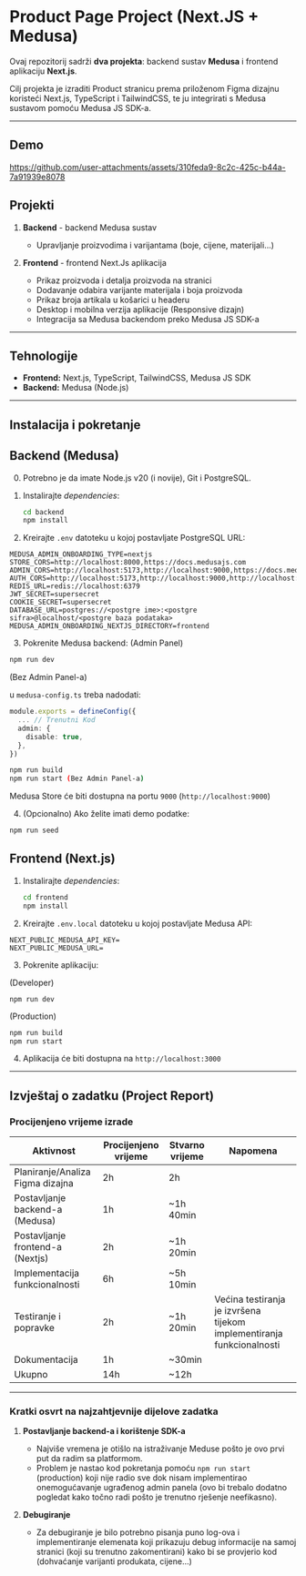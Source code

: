 # Product Page Project (Next.JS + Medusa)

Ovaj repozitorij sadrži **dva projekta**: backend sustav **Medusa** i frontend aplikaciju **Next.js**.

Cilj projekta je izraditi Product stranicu prema priloženom Figma dizajnu koristeći Next.js, TypeScript i TailwindCSS, te ju integrirati s Medusa sustavom pomoću Medusa JS SDK-a.

---

## Demo

https://github.com/user-attachments/assets/310feda9-8c2c-425c-b44a-7a91939e8078

## Projekti

1. **Backend** - backend Medusa sustav

   - Upravljanje proizvodima i varijantama (boje, cijene, materijali...)

2. **Frontend** - frontend Next.Js aplikacija
   - Prikaz proizvoda i detalja proizvoda na stranici
   - Dodavanje odabira varijante materijala i boja proizvoda
   - Prikaz broja artikala u košarici u headeru
   - Desktop i mobilna verzija aplikacije (Responsive dizajn)
   - Integracija sa Medusa backendom preko Medusa JS SDK-a

---

## Tehnologije

- **Frontend:** Next.js, TypeScript, TailwindCSS, Medusa JS SDK
- **Backend:** Medusa (Node.js)

---

## Instalacija i pokretanje

## Backend (Medusa)

0. Potrebno je da imate Node.js v20 (i novije), Git i PostgreSQL.

1. Instalirajte _dependencies_:
   ```bash
   cd backend
   npm install
   ```
2. Kreirajte `.env` datoteku u kojoj postavljate PostgreSQL URL:

```
MEDUSA_ADMIN_ONBOARDING_TYPE=nextjs
STORE_CORS=http://localhost:8000,https://docs.medusajs.com
ADMIN_CORS=http://localhost:5173,http://localhost:9000,https://docs.medusajs.com
AUTH_CORS=http://localhost:5173,http://localhost:9000,http://localhost:8000,https://docs.medusajs.com
REDIS_URL=redis://localhost:6379
JWT_SECRET=supersecret
COOKIE_SECRET=supersecret
DATABASE_URL=postgres://<postgre ime>:<postgre sifra>@localhost/<postgre baza podataka>
MEDUSA_ADMIN_ONBOARDING_NEXTJS_DIRECTORY=frontend
```

3. Pokrenite Medusa backend:
   (Admin Panel)

```bash
npm run dev
```

(Bez Admin Panel-a)

u `medusa-config.ts` treba nadodati:

```typescript
module.exports = defineConfig({
  ... // Trenutni Kod
  admin: {
    disable: true,
  },
})
```

```bash
npm run build
npm run start (Bez Admin Panel-a)
```

Medusa Store će biti dostupna na portu `9000` (`http://localhost:9000`)

4. (Opcionalno) Ako želite imati demo podatke:
```bash
npm run seed
```

## Frontend (Next.js)

1. Instalirajte _dependencies_:
   ```bash
   cd frontend
   npm install
   ```

2. Kreirajte `.env.local` datoteku u kojoj postavljate Medusa API:
```
NEXT_PUBLIC_MEDUSA_API_KEY=
NEXT_PUBLIC_MEDUSA_URL=
```


3. Pokrenite aplikaciju:

(Developer)

`npm run dev`

(Production)

```bash
npm run build
npm run start
```

4. Aplikacija će biti dostupna na `http://localhost:3000`

---

## Izvještaj o zadatku (Project Report)

### Procijenjeno vrijeme izrade

| Aktivnost                        | Procijenjeno vrijeme | Stvarno vrijeme | Napomena                                                              |
| -------------------------------- | -------------------- | --------------- | --------------------------------------------------------------------- |
| Planiranje/Analiza Figma dizajna | 2h                   | 2h              |                                                                       |
| Postavljanje backend-a (Medusa)  | 1h                   | ~1h 40min       |                                                                       |
| Postavljanje frontend-a (Nextjs) | 2h                   | ~1h 20min       |                                                                       |
| Implementacija funkcionalnosti   | 6h                   | ~5h 10min       |                                                                       |
| Testiranje i popravke            | 2h                   | ~1h 20min       | Većina testiranja je izvršena tijekom implementiranja funkcionalnosti |
| Dokumentacija                    | 1h                   | ~30min          |                                                                       |
| Ukupno                           | 14h                  | ~12h            |                                                                       |

---

### Kratki osvrt na najzahtjevnije dijelove zadatka

1. **Postavljanje backend-a i korištenje SDK-a**

   - Najviše vremena je otišlo na istraživanje Meduse pošto je ovo prvi put da radim sa platformom.
   - Problem je nastao kod pokretanja pomoću `npm run start` (production) koji nije radio sve dok nisam implementirao onemogućavanje ugrađenog admin panela (ovo bi trebalo dodatno pogledat kako točno radi pošto je trenutno rješenje neefikasno).

2. **Debugiranje**
   - Za debugiranje je bilo potrebno pisanja puno log-ova i implementiranje elemenata koji prikazuju debug informacije na samoj stranici (koji su trenutno zakomentirani) kako bi se provjerio kod (dohvaćanje varijanti produkata, cijene...)
